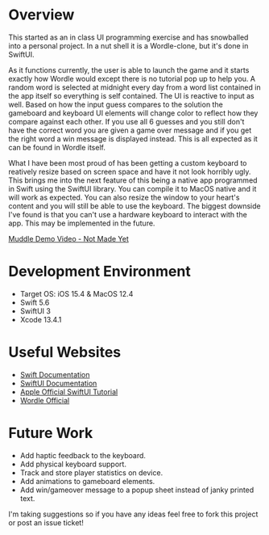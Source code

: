 # Overview

This started as an in class UI programming exercise and has snowballed into a personal project. In a nut shell it is a Wordle-clone, but it's done in SwiftUI. 

As it functions currently, the user is able to launch the game and it starts exactly how Wordle would except there is no tutorial pop up to help you. A random word is selected at midnight every day from a word list contained in the app itself so everything is self contained. The UI is reactive to input as well. Based on how the input guess compares to the solution the gameboard and keyboard UI elements will change color to reflect how they compare against each other. If you use all 6 guesses and you still don't have the correct word you are given a game over message and if you get the right word a win message is displayed instead. This is all expected as it can be found in Wordle itself.

What I have been most proud of has been getting a custom keyboard to reatively resize based on screen space and have it not look horribly ugly. This brings me into the next feature of this being a native app programmed in Swift using the SwiftUI library. You can compile it to MacOS native and it will work as expected. You can also resize the window to your heart's content and you will still be able to use the keyboard. The biggest downside I've found is that you can't use a hardware keyboard to interact with the app. This may be implemented in the future.

[Muddle Demo Video - Not Made Yet](https://link)

# Development Environment

* Target OS: iOS 15.4 & MacOS 12.4
* Swift 5.6
* SwiftUI 3
* Xcode 13.4.1

# Useful Websites

* [Swift Documentation](https://www.swift.org/documentation/)
* [SwiftUI Documentation](https://developer.apple.com/documentation/swiftui/)
* [Apple Official SwiftUI Tutorial](https://developer.apple.com/tutorials/swiftui)
* [Wordle Official](https://www.nytimes.com/games/wordle/index.html)

# Future Work

* Add haptic feedback to the keyboard.
* Add physical keyboard support.
* Track and store player statistics on device.
* Add animations to gameboard elements.
* Add win/gameover message to a popup sheet instead of janky printed text.

I'm taking suggestions so if you have any ideas feel free to fork this project or post an issue ticket!
